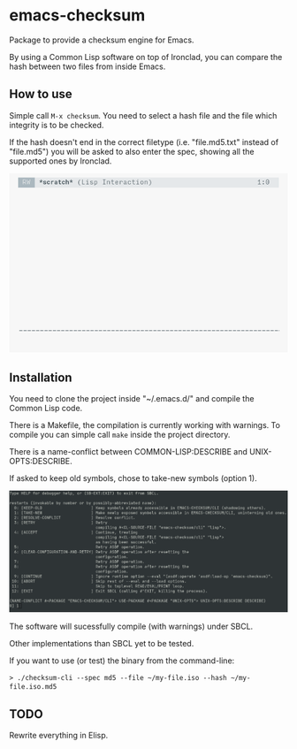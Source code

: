 # emacs-checksum

Package to provide a checksum engine for Emacs.

By using a Common Lisp software on top of Ironclad,
you can compare the hash between two files from inside Emacs.

## How to use

Simple call `M-x checksum`.
You need to select a hash file and the file which integrity is to be checked.

If the hash doesn't end in the correct filetype
(i.e. "file.md5.txt" instead of "file.md5") you will be
asked to also enter the spec, showing all the supported ones by Ironclad.

![working package][1]


## Installation

You need to clone the project inside "~/.emacs.d/"
and compile the Common Lisp code.

There is a Makefile, the compilation is currently working with warnings.
To compile you can simple call `make` inside the project directory.

There is a name-conflict between COMMON-LISP:DESCRIBE and UNIX-OPTS:DESCRIBE.

If asked to keep old symbols, chose to take-new symbols (option 1).

![name-conflict warning][2]

The software will sucessfully compile (with warnings) under SBCL.

Other implementations than SBCL yet to be tested.

If you want to use (or test) the binary from the command-line:
```
> ./checksum-cli --spec md5 --file ~/my-file.iso --hash ~/my-file.iso.md5
```

## TODO

Rewrite everything in Elisp.

[1]: ./screenshots/emacs-checksum.gif
[2]: ./screenshots/emacs-checksum-warning.png